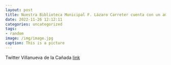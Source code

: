 ```yaml
---
layout: post
title: Nuestra Biblioteca Municipal F. Lázaro Carreter cuenta con un amplio catálogo de libros, abierto a las propuestas de los lectore...
date: 2022-11-26 12:12:11
categories: uncategorized
tags:
- random
image: /img/image.jpg
caption: This is a picture
---
```

Twitter Villanueva de la Cañada [link](https://twitter.com/AytoVDLCanada/status/1596139911828361216)
